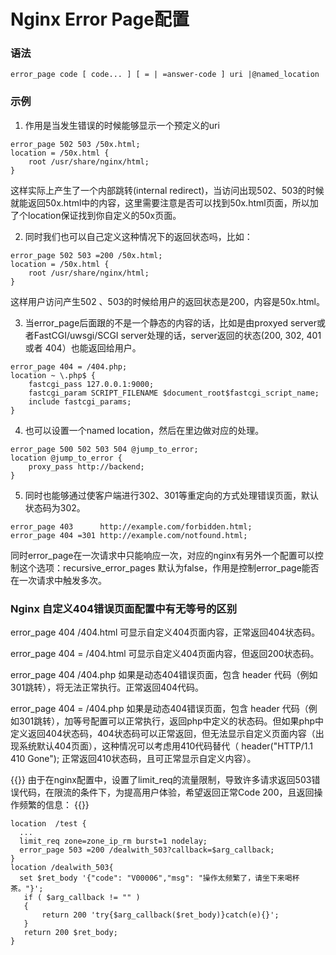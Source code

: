 # Nginx Error Page配置


### 语法
```
error_page code [ code... ] [ = | =answer-code ] uri |@named_location 
```

### 示例
1. 作用是当发生错误的时候能够显示一个预定义的uri
```
error_page 502 503 /50x.html;
location = /50x.html {
    root /usr/share/nginx/html;
}  
```
这样实际上产生了一个内部跳转(internal redirect)，当访问出现502、503的时候就能返回50x.html中的内容，这里需要注意是否可以找到50x.html页面，所以加了个location保证找到你自定义的50x页面。
 
2. 同时我们也可以自己定义这种情况下的返回状态吗，比如：
```
error_page 502 503 =200 /50x.html;
location = /50x.html {
    root /usr/share/nginx/html;
} 
```
这样用户访问产生502 、503的时候给用户的返回状态是200，内容是50x.html。

3. 当error_page后面跟的不是一个静态的内容的话，比如是由proxyed server或者FastCGI/uwsgi/SCGI server处理的话，server返回的状态(200, 
302, 401 或者 404）也能返回给用户。
```
error_page 404 = /404.php;
location ~ \.php$ {
    fastcgi_pass 127.0.0.1:9000;
    fastcgi_param SCRIPT_FILENAME $document_root$fastcgi_script_name;
    include fastcgi_params;
}  
```
4. 也可以设置一个named location，然后在里边做对应的处理。
```
error_page 500 502 503 504 @jump_to_error;
location @jump_to_error {    
    proxy_pass http://backend;
}
```
5. 同时也能够通过使客户端进行302、301等重定向的方式处理错误页面，默认状态码为302。
```
error_page 403      http://example.com/forbidden.html;
error_page 404 =301 http://example.com/notfound.html;
```
同时error_page在一次请求中只能响应一次，对应的nginx有另外一个配置可以控制这个选项：recursive_error_pages
默认为false，作用是控制error_page能否在一次请求中触发多次。

### Nginx 自定义404错误页面配置中有无等号的区别
error_page 404 /404.html 可显示自定义404页面内容，正常返回404状态码。

error_page 404 = /404.html 可显示自定义404页面内容，但返回200状态码。

error_page 404 /404.php 如果是动态404错误页面，包含 header 代码（例如301跳转），将无法正常执行。正常返回404代码。

error_page 404 = /404.php 如果是动态404错误页面，包含 header 代码（例如301跳转），加等号配置可以正常执行，返回php中定义的状态码。但如果php中定义返回404状态码，404状态码可以正常返回，但无法显示自定义页面内容（出现系统默认404页面），这种情况可以考虑用410代码替代（ header("HTTP/1.1 410 Gone"); 正常返回410状态码，且可正常显示自定义内容）。

{{<admonition >}}
由于在nginx配置中，设置了limit_req的流量限制，导致许多请求返回503错误代码，在限流的条件下，为提高用户体验，希望返回正常Code 200，且返回操作频繁的信息：
{{</admonition >}}
```
location  /test {
  ... 
  limit_req zone=zone_ip_rm burst=1 nodelay; 
  error_page 503 =200 /dealwith_503?callback=$arg_callback;
}
location /dealwith_503{ 
  set $ret_body '{"code": "V00006","msg": "操作太频繁了，请坐下来喝杯茶。"}';
   if ( $arg_callback != "" ) 
   { 
       return 200 'try{$arg_callback($ret_body)}catch(e){}'; 
   } 
   return 200 $ret_body; 
}
```
